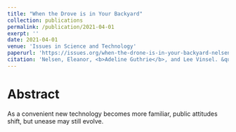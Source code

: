 ```yaml
---
title: "When the Drove is in Your Backyard"
collection: publications
permalink: /publication/2021-04-01
exerpt: ''
date: 2021-04-01
venue: 'Issues in Science and Technology'
paperurl: 'https://issues.org/when-the-drone-is-in-your-backyard-nelsen-guthrie-vinsel/'
citation: 'Nelsen, Eleanor, <b>Adeline Guthrie</b>, and Lee Vinsel. &quot;When the Drone is in Your Backyard.&quot; <i>Issues in Science and Technology</i> 37, no. 3 (Spring 2021): 29-31'
---
```


Abstract
======
As a convenient new technology becomes more familiar, public attitudes shift, but unease may still evolve.